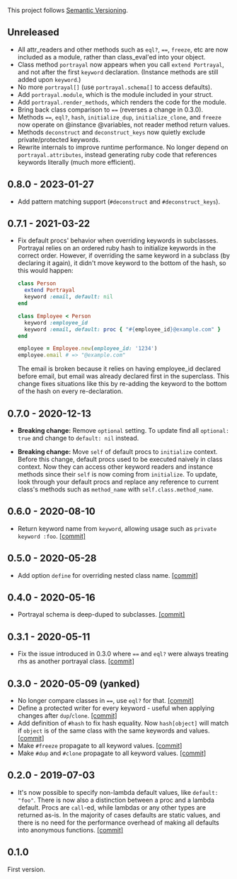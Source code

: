 This project follows [Semantic Versioning](https://semver.org/spec/v2.0.0.html).

## Unreleased

* All attr_readers and other methods such as `eql?`, `==`, `freeze`, etc are now included as a module, rather than class_eval'ed into your object.
* Class method `portrayal` now appears when you call `extend Portrayal`, and not after the first `keyword` declaration. (Instance methods are still added upon `keyword`.)
* No more `portrayal[]` (use `portrayal.schema[]` to access defaults).
* Add `portrayal.module`, which is the module included in your struct.
* Add `portrayal.render_methods`, which renders the code for the module.
* Bring back class comparison to `==` (reverses a change in 0.3.0).
* Methods `==`, `eql?`, `hash`, `initialize_dup`, `initialize_clone`, and `freeze` now operate on @instance @variables, not reader method return values.
* Methods `deconstruct` and `deconstruct_keys` now quietly exclude private/protected keywords.
* Rewrite internals to improve runtime performance. No longer depend on `portrayal.attributes`, instead generating ruby code that references keywords literally (much more efficient).

## 0.8.0 - 2023-01-27

* Add pattern matching support (`#deconstruct` and `#deconstruct_keys`).

## 0.7.1 - 2021-03-22

* Fix default procs' behavior when overriding keywords in subclasses. Portrayal relies on an ordered ruby hash to initialize keywords in the correct order. However, if overriding the same keyword in a subclass (by declaring it again), it didn't move keyword to the bottom of the hash, so this would happen:

    ```ruby
    class Person
      extend Portrayal
      keyword :email, default: nil
    end

    class Employee < Person
      keyword :employee_id
      keyword :email, default: proc { "#{employee_id}@example.com" }
    end

    employee = Employee.new(employee_id: '1234')
    employee.email # => "@example.com"
    ```

    The email is broken because it relies on having employee_id declared before email, but email was already declared first in the superclass. This change fixes situations like this by re-adding the keyword to the bottom of the hash on every re-declaration.

## 0.7.0 - 2020-12-13

* **Breaking change:** Remove `optional` setting. To update find all `optional: true` and change to `default: nil` instead.

* **Breaking change:** Move `self` of default procs to `initialize` context. Before this change, default procs used to be executed naively in class context. Now they can access other keyword readers and instance methods since their `self` is now coming from `initialize`. To update, look through your default procs and replace any reference to current class's methods such as `method_name` with `self.class.method_name`.

## 0.6.0 - 2020-08-10

* Return keyword name from `keyword`, allowing usage such as `private keyword :foo`. [[commit]](https://github.com/maxim/portrayal/commit/9e9db2cafc7eae14789c5b84f70efd18898ace76)

## 0.5.0 - 2020-05-28

* Add option `define` for overriding nested class name. [[commit]](https://github.com/maxim/portrayal/commit/665ad297fb71fcdf5f641c672a457ccbe29e4a49)

## 0.4.0 - 2020-05-16

* Portrayal schema is deep-duped to subclasses. [[commit]](https://github.com/maxim/portrayal/commit/f346483a379ce9fbdece72cde8b0844f2d22b1cd)

## 0.3.1 - 2020-05-11

* Fix the issue introduced in 0.3.0 where `==` and `eql?` were always treating rhs as another portrayal class. [[commit]](https://github.com/maxim/portrayal/commit/f6ec8f373c6582f7e8d8f872d289222e4a58f8f6)

## 0.3.0 - 2020-05-09 (yanked)

* No longer compare classes in `==`, use `eql?` for that. [[commit]](https://github.com/maxim/portrayal/commit/9c5a37e4fb91e35d23b22e208344452930452af7)
* Define a protected writer for every keyword - useful when applying changes after `dup`/`clone`. [[commit]](https://github.com/maxim/portrayal/commit/1c0fa6c6357a09760dae39165e864238d231a08e)
* Add definition of `#hash` to fix hash equality. Now `hash[object]` will match if `object` is of the same class with the same keywords and values. [[commit]](https://github.com/maxim/portrayal/commit/ba9e390ab4aea4733ba084ac273da448e313ea53)
* Make `#freeze` propagate to all keyword values. [[commit]](https://github.com/maxim/portrayal/commit/0a734411a6eac08e2355c4277e09a2a70800d032)
* Make `#dup` and `#clone` propagate to all keyword values. [[commit]](https://github.com/maxim/portrayal/commit/010632d87d81a8d5b5ea5ff27d3d209cc667b0a5)

## 0.2.0 - 2019-07-03

* It's now possible to specify non-lambda default values, like `default: "foo"`. There is now also a distinction between a proc and a lambda default. Procs are `call`-ed, while lambdas or any other types are returned as-is. In the majority of cases defaults are static values, and there is no need for the performance overhead of making all defaults into anonymous functions. [[commit]](https://github.com/maxim/portrayal/commit/a1cc9d0fd40e413210f61b945d37b81c87280fee)

## 0.1.0

First version.
